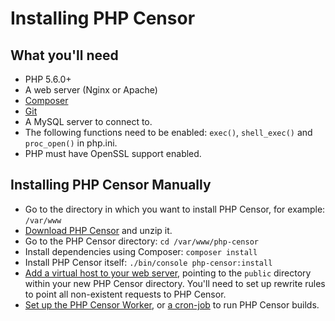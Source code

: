 Installing PHP Censor
=====================

What you'll need
----------------

* PHP 5.6.0+
* A web server (Nginx or Apache)
* [Composer](https://getcomposer.org/download/)
* [Git](http://git-scm.com/downloads)
* A MySQL server to connect to.
* The following functions need to be enabled: `exec()`, `shell_exec()` and `proc_open()` in php.ini.
* PHP must have OpenSSL support enabled.

Installing PHP Censor Manually
------------------------------

* Go to the directory in which you want to install PHP Censor, for example: `/var/www`
* [Download PHP Censor](https://github.com/corpsee/php-censor/releases/latest) and unzip it.
* Go to the PHP Censor directory: `cd /var/www/php-censor`
* Install dependencies using Composer: `composer install`
* Install PHP Censor itself: `./bin/console php-censor:install`
* [Add a virtual host to your web server](virtual_host.md), pointing to the `public` directory within your new PHP
Censor directory. You'll need to set up rewrite rules to point all non-existent requests to PHP Censor.
* [Set up the PHP Censor Worker](workers/worker.md), or [a cron-job](workers/cron.md) to run PHP Censor builds.
